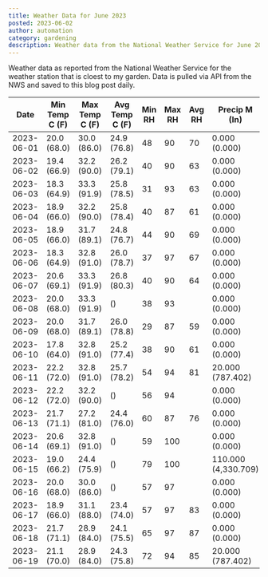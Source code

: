 ```yaml
---
title: Weather Data for June 2023
posted: 2023-06-02
author: automation
category: gardening
description: Weather data from the National Weather Service for June 2023
---
```


Weather data as reported from the National Weather Service for the weather station 
that is cloest to my garden. Data is pulled via API from the NWS and saved to this 
blog post daily.

|Date|Min Temp C (F)|Max Temp C (F)|Avg Temp C (F)|Min RH|Max RH|Avg RH|Precip M (In)|Avg Precip/Hr|
|---|---|---|---|---|---|---|---|---|
|2023-06-01|20.0 (68.0)|30.0 (86.0)|24.9 (76.8)|48|90|70|0.000 (0.000)|0.000 (0.000)|
|2023-06-02|19.4 (66.9)|32.2 (90.0)|26.2 (79.1)|40|90|63|0.000 (0.000)|0.000 (0.000)|
|2023-06-03|18.3 (64.9)|33.3 (91.9)|25.8 (78.5)|31|93|63|0.000 (0.000)|0.000 (0.000)|
|2023-06-04|18.9 (66.0)|32.2 (90.0)|25.8 (78.4)|40|87|61|0.000 (0.000)|0.000 (0.000)|
|2023-06-05|18.9 (66.0)|31.7 (89.1)|24.8 (76.7)|44|90|69|0.000 (0.000)|0.000 (0.000)|
|2023-06-06|18.3 (64.9)|32.8 (91.0)|26.0 (78.7)|37|97|67|0.000 (0.000)|0.000 (0.000)|
|2023-06-07|20.6 (69.1)|33.3 (91.9)|26.8 (80.3)|40|90|64|0.000 (0.000)|0.000 (0.000)|
|2023-06-08|20.0 (68.0)|33.3 (91.9)| ()|38|93||0.000 (0.000)|0.000 (0.000)|
|2023-06-09|20.0 (68.0)|31.7 (89.1)|26.0 (78.8)|29|87|59|0.000 (0.000)|0.000 (0.000)|
|2023-06-10|17.8 (64.0)|32.8 (91.0)|25.2 (77.4)|38|90|61|0.000 (0.000)|0.000 (0.000)|
|2023-06-11|22.2 (72.0)|32.8 (91.0)|25.7 (78.2)|54|94|81|20.000 (787.402)|20.721 (20.721)|
|2023-06-12|22.2 (72.0)|32.2 (90.0)| ()|56|94||0.000 (0.000)|0.000 (0.000)|
|2023-06-13|21.7 (71.1)|27.2 (81.0)|24.4 (76.0)|60|87|76|0.000 (0.000)|0.000 (0.000)|
|2023-06-14|20.6 (69.1)|32.8 (91.0)| ()|59|100||0.000 (0.000)|0.000 (0.000)|
|2023-06-15|19.0 (66.2)|24.4 (75.9)| ()|79|100||110.000 (4,330.709)|63.687 (63.687)|
|2023-06-16|20.0 (68.0)|30.0 (86.0)| ()|57|97||0.000 (0.000)|0.000 (0.000)|
|2023-06-17|18.9 (66.0)|31.1 (88.0)|23.4 (74.0)|57|97|83|0.000 (0.000)|0.000 (0.000)|
|2023-06-18|21.7 (71.1)|28.9 (84.0)|24.1 (75.5)|65|97|87|0.000 (0.000)|0.000 (0.000)|
|2023-06-19|21.1 (70.0)|28.9 (84.0)|24.3 (75.8)|72|94|85|20.000 (787.402)|20.190 (20.190)|
